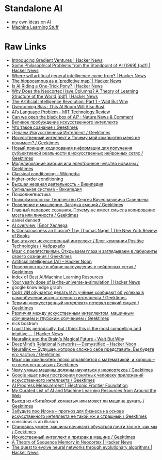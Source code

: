 # Standalone AI
- [my own ideas on AI](my-ideas.md)
- [Machine Learning Stuff](ml)

# Raw Links
- [Introducing Gradient Ventures | Hacker News](https://news.ycombinator.com/item?id=14748364)
- [Some Philosophical Problems from the Standpoint of AI (1969) [pdf] | Hacker News](https://news.ycombinator.com/item?id=15035753)
- [Where will artificial general intelligence come from? | Hacker News](https://news.ycombinator.com/item?id=15155609)
- [The hippocampus as a 'predictive map' | Hacker News](https://news.ycombinator.com/item?id=15389732)
- [Is AI Riding a One-Trick Pony? | Hacker News](https://news.ycombinator.com/item?id=15366972)
- [Why Does the Neocortex Have Columns? A Theory of Learning Structure of the World [pdf] | Hacker News](https://news.ycombinator.com/item?id=15550783)
- [The Artificial Intelligence Revolution: Part 1 - Wait But Why](https://waitbutwhy.com/2015/01/artificial-intelligence-revolution-1.html)
- [Overcoming Bias : This AI Boom Will Also Bust](http://www.overcomingbias.com/2016/12/this-ai-boom-will-also-bust.html)
- [AI’s Language Problem - MIT Technology Review](https://www.technologyreview.com/s/602094/ais-language-problem/?set=602129)
- [Can we open the black box of AI? : Nature News & Comment](http://www.nature.com/news/can-we-open-the-black-box-of-ai-1.20731)
- [Великое пробуждение искусственного интеллекта](https://vc.ru/21767-the-great-ai-awakening)
- [Что такое сознание / Geektimes](https://geektimes.ru/post/283948/)
- [Делаем Искусственный Интеллект / Geektimes](https://geektimes.ru/post/25605/)
- [Искусственный интеллект и Почему мой компьютер меня не понимает? / Geektimes](https://geektimes.ru/post/193000/)
- [Новый принцип кодирования информации для получения субъективной реальности в искусственных нейронных сетях / Geektimes](https://geektimes.ru/post/283438/)
- [Моделирование эмоций или электронное чувство новизны / Geektimes](https://geektimes.ru/post/280392/)
- [Classical conditioning - Wikipedia](https://en.wikipedia.org/wiki/Classical_conditioning)
- higher-order conditioning
- [Высшая нервная деятельность - Википедия](https://ru.wikipedia.org/wiki/Высшая_нервная_деятельность)
- [Сигнальная система - Википедия](https://ru.wikipedia.org/wiki/Сигнальная_система)
- Психолингвистика
- [Психофизиология: Творчество Сергея Вячеславовича Савельева](http://scorcher.ru/neuro/neuro_sys/Savelyev/Sergey_Vjacheslavovicha_Savelyevs_creativity.php)
- [Поведение и мышление. Загадка эмоций / Geektimes](https://geektimes.ru/post/240400/)
- [Главный парадокс сознания. Почему не имеет смысла копирование мозга или личности / Geektimes](https://geektimes.ru/post/284304/)
- daniel dennett
- [AI overview | Блог Хеллера](http://heller.ru/blog/2016/05/soon/#comment-168489)
- [Is Consciousness an Illusion? | by Thomas Nagel | The New York Review of Books](http://www.nybooks.com/articles/2017/03/09/is-consciousness-an-illusion-dennett-evolution/)
- [Вас атакует искусственный интеллект / Блог компании Positive Technologies / Хабрахабр](https://habrahabr.ru/company/pt/blog/321586/)
- [Мозг с препятствиями. Открываем глаза и заглядываем в лабиринты своего сознания / Geektimes](https://geektimes.ru/post/285762/)
- [Artificial Intelligence (AI) – Hacker Noon](https://hackernoon.com/artificial-intelligence/home)
- [Поверхностные и общие рассуждения о нейронных сетях / Geektimes](https://geektimes.ru/post/286658/)
- [Index of Best AI/Machine Learning Resources](https://hackernoon.com/index-of-best-ai-machine-learning-resources-71ba0c73e34d)
- [Your yearly dose of is-the-universe-a-simulation | Hacker News](https://news.ycombinator.com/item?id=13928789)
- google knowledge graph
- [Софт ИИ обучается делать ИИ: учёные сообщают об успехах в самообучении искусственного интеллекта / Geektimes](https://geektimes.ru/post/284978/)
- [Термин «искусственный интеллект» потерял всякий смысл / Geektimes](https://geektimes.ru/post/287594/)
- [Различия между искусственным интеллектом, машинным обучением и глубоким обучением / Geektimes](https://geektimes.ru/post/286306/)
- nick bostrom
- [I post this periodically, but I think this is the most compelling and intuitive ... | Hacker News](https://news.ycombinator.com/item?id=13975323)
- [Neuralink and the Brain's Magical Future - Wait But Why](https://waitbutwhy.com/2017/04/neuralink.html)
- [DeepMind’s Relational Networks — Demystified – Hacker Noon](https://hackernoon.com/deepmind-relational-networks-demystified-b593e408b643)
- [Neuralink — Будущее, которое сложно себе представить. Вы будете его частью / Geektimes](https://geektimes.ru/post/290963/)
- [Мозг как компьютер: плохо справляется с математикой, и хорошо – со всем остальным / Geektimes](https://geektimes.ru/post/291035/)
- [Чему умные машины должны научиться у неокортекса / Geektimes](https://geektimes.ru/post/291155/#comment_10197121)
- [Google ищет идеи построения понятных человеку приложений искусственного интеллекта / Geektimes](https://geektimes.ru/post/291141/)
- [AI Progress Measurement | Electronic Frontier Foundation](https://www.eff.org/ai/metrics)
- [My Curated List of AI and Machine Learning Resources from Around the Web](https://unsupervisedmethods.com/my-curated-list-of-ai-and-machine-learning-resources-from-around-the-web-9a97823b8524)
- [Выход из «Китайской комнаты» или может ли машина думать / Geektimes](https://geektimes.ru/post/291991/)
- [Забудьте про Илона – прогноз для бизнеса на основе искусственного интеллекта не такой уж и страшный / Geektimes](https://geektimes.ru/post/294357/)
- conscious is an illusion
- [Становясь умнее, машины начинают обучаться почти так же, как мы / Geektimes](https://geektimes.ru/post/286432/)
- [Искусственный интеллект и призрак в машине / Geektimes](https://geektimes.ru/post/286554/)
- [A Theory of Sequence Memory in Neocortex | Hacker News](https://news.ycombinator.com/item?id=15533024)
- [The quest to evolve neural networks through evolutionary algorithms | Hacker News](https://news.ycombinator.com/item?id=15582297)
